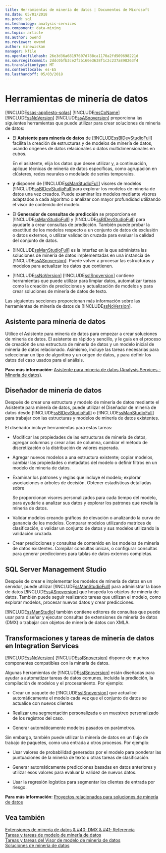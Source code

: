 ```yaml
---
title: Herramientas de minería de datos | Documentos de Microsoft
ms.date: 05/01/2018
ms.prod: sql
ms.technology: analysis-services
ms.component: data-mining
ms.topic: article
ms.author: owend
ms.reviewer: owend
author: minewiskan
manager: kfile
ms.openlocfilehash: 26e3d36a68197607d788ca1170a2fd509698221d
ms.sourcegitcommit: 2ddc0bfb3ce2f2b160e3638f1c2c237a898263f4
ms.translationtype: MT
ms.contentlocale: es-ES
ms.lasthandoff: 05/03/2018
---
```

# <a name="data-mining-tools"></a>Herramientas de minería de datos
[!INCLUDE[ssas-appliesto-sqlas](../../includes/ssas-appliesto-sqlas.md)]
  [!INCLUDE[msCoName](../../includes/msconame-md.md)] [!INCLUDE[ssNoVersion](../../includes/ssnoversion-md.md)] [!INCLUDE[ssASnoversion](../../includes/ssasnoversion-md.md)] proporciona las siguientes herramientas que puede utilizar para crear soluciones de minería de datos:  
  
-   El **Asistente para minería de datos** de [!INCLUDE[ssBIDevStudioFull](../../includes/ssbidevstudiofull-md.md)] facilita la creación de estructuras y de modelos de minería de datos, usando orígenes de datos relacionales o datos multidimensionales en cubos.  
  
     En el asistente, elija los datos que desee utilizar y, a continuación, aplique técnicas de minería de datos específicas, como agrupación en clústeres, redes neurales o modelado de series temporales.  
  
-   **y** disponen de [!INCLUDE[ssManStudioFull](../../includes/ssmanstudiofull-md.md)] visores de modelos [!INCLUDE[ssBIDevStudioFull](../../includes/ssbidevstudiofull-md.md)]para explorar los modelos de minería de datos una vez creados.  Puede examinar los modelos mediante visores adaptados a cada algoritmo o analizar con mayor profundidad utilizando el visor de contenido del modelo.  
  
-   El **Generador de consultas de predicción** se proporciona en [!INCLUDE[ssManStudioFull](../../includes/ssmanstudiofull-md.md)] y [!INCLUDE[ssBIDevStudioFull](../../includes/ssbidevstudiofull-md.md)] para ayudarle a crear consultas de predicción. También puede probar la exactitud de los modelos respecto a un conjunto de datos de exclusión o datos externos, o utilizar validación cruzada para evaluar la calidad del conjunto de datos.  
  
-   [!INCLUDE[ssManStudioFull](../../includes/ssmanstudiofull-md.md)] es la interfaz en la que administra las soluciones de minería de datos implementadas en una instancia de [!INCLUDE[ssASnoversion](../../includes/ssasnoversion-md.md)]. Puede volver a procesar las estructuras y modelos para actualizar los datos que contienen.  
  
-   [!INCLUDE[ssNoVersion](../../includes/ssnoversion-md.md)] [!INCLUDE[ssISnoversion](../../includes/ssisnoversion-md.md)] contiene herramientas que puede utilizar para limpiar datos, automatizar tareas como la creación de predicciones y actualización de modelos y para crear soluciones de minería de datos de texto.  
  
 Las siguientes secciones proporcionan más información sobre las herramientas de minería de datos de [!INCLUDE[ssNoVersion](../../includes/ssnoversion-md.md)].  
  
## <a name="data-mining-wizard"></a>Asistente para minería de datos  
 Utilice el Asistente para minería de datos para empezar a crear soluciones de minería de datos. El asistente es rápido y sencillo, y le guía en el proceso de creación de una estructura de minería de datos y un modelo inicial de minería de datos relacionado. Asimismo, incluye las tareas necesarias para seleccionar un tipo de algoritmo y un origen de datos, y para definir los datos del caso usados para el análisis.  
  
 **Para más información:** [Asistente para minería de datos &#40;Analysis Services - Minería de datos&#41;](../../analysis-services/data-mining/data-mining-wizard-analysis-services-data-mining.md).  
  
## <a name="data-mining-designer"></a>Diseñador de minería de datos  
 Después de crear una estructura y modelo de minería de datos mediante el Asistente para minería de datos, puede utilizar el Diseñador de minería de datos desde [!INCLUDE[ssBIDevStudioFull](../../includes/ssbidevstudiofull-md.md)] o [!INCLUDE[ssManStudioFull](../../includes/ssmanstudiofull-md.md)] para trabajar con las estructuras y modelos de minería de datos existentes.  
  
 El diseñador incluye herramientas para estas tareas:  
  
-   Modificar las propiedades de las estructuras de minería de datos, agregar columnas y crear alias de columna, cambiar el método de discretización o la distribución de valores esperada.  
  
-   Agregar nuevos modelos a una estructura existente; copiar modelos, cambiar las propiedades o metadatos del modelo o definir filtros en un modelo de minería de datos.  
  
-   Examinar los patrones y reglas que incluye el modelo; explorar asociaciones o árboles de decisión. Obtener estadísticas detalladas sobre  
  
     Se proporcionan visores personalizados para cada tiempo del modelo, para ayudarle a analizar sus datos y explorar los patrones que revela la minería de datos.  
  
-   Validar modelos creando gráficos de elevación o analizando la curva de ganancia de los modelos. Comparar modelos utilizando matrices de clasificación, o validar un conjunto de datos y sus modelos utilizando la validación cruzada.  
  
-   Crear predicciones y consultas de contenido en los modelos de minería de datos existentes. Compilar consultas únicas, o configurar consultas para generar predicciones para tablas de datos externos completas.  
  
## <a name="sql-server-management-studio"></a>SQL Server Management Studio  
 Después de crear e implementar los modelos de minería de datos en un servidor, puede utilizar [!INCLUDE[ssManStudioFull](../../includes/ssmanstudiofull-md.md)] para administrar la base de datos [!INCLUDE[ssASnoversion](../../includes/ssasnoversion-md.md)] que hospeda los objetos de minería de datos. También puede seguir realizando tareas que utilizan el modelo, como explorar modelos, procesar nuevos datos y crear predicciones.  
  
 [!INCLUDE[ssManStudio](../../includes/ssmanstudio-md.md)] también contiene editores de consultas que puede usar para diseñar y ejecutar consultas de extensiones de minería de datos (DMX) o trabajar con objetos de minería de datos con XMLA.  
  
## <a name="integration-services-data-mining-tasks-and-transformations"></a>Transformaciones y tareas de minería de datos en Integration Services  
 [!INCLUDE[ssNoVersion](../../includes/ssnoversion-md.md)] [!INCLUDE[ssISnoversion](../../includes/ssisnoversion-md.md)] dispone de muchos componentes compatibles con la minería de datos.  
  
 Algunas herramientas de [!INCLUDE[ssISnoversion](../../includes/ssisnoversion-md.md)] están diseñadas para ayudar a automatizar tareas de datos comunes, incluida la predicción, la compilación de modelos y el procesamiento. Por ejemplo:  
  
-   Crear un paquete de [!INCLUDE[ssISnoversion](../../includes/ssisnoversion-md.md)] que actualice automáticamente el modelo cada vez que el conjunto de datos se actualice con nuevos clientes  
  
-   Realizar una segmentación personalizada o un muestreo personalizado de los registros del caso.  
  
-   Generar automáticamente modelos pasados en parámetros.  
  
 Sin embargo, también puede utilizar la minería de datos en un flujo de trabajo de paquetes, como una entrada a otros procesos. Por ejemplo:  
  
-   Usar valores de probabilidad generados por el modelo para ponderar las puntuaciones de la minería de texto u otras tareas de clasificación.  
  
-   Generar automáticamente predicciones basadas en datos anteriores y utilizar esos valores para evaluar la validez de nuevos datos.  
  
-   Usar la regresión logística para segmentar los clientes de entrada por riesgo.  
  
 **Para más información:** [Proyectos relacionados para soluciones de minería de datos](../../analysis-services/data-mining/related-projects-for-data-mining-solutions.md)  
  
## <a name="see-also"></a>Vea también  
 [Extensiones de minería de datos & #40; DMX & #41; Referencia](../../dmx/data-mining-extensions-dmx-reference.md)   
 [Tareas y tareas de modelo de minería de datos](../../analysis-services/data-mining/mining-model-tasks-and-how-tos.md)   
 [Tareas y tareas del Visor de modelo de minería de datos](../../analysis-services/data-mining/mining-model-viewer-tasks-and-how-tos.md)   
 [Soluciones de minería de datos](../../analysis-services/data-mining/data-mining-solutions.md)  
  
  
